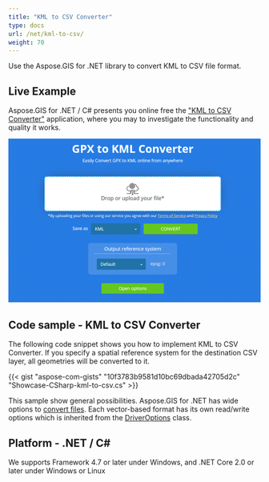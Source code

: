 ```yaml
---
title: "KML to CSV Converter"
type: docs
url: /net/kml-to-csv/
weight: 70
---
```


Use the Aspose.GIS for .NET library to convert KML to CSV file format.

## **Live Example**

Aspose.GIS for .NET / C# presents you online free the ["KML to CSV Converter"](https://products.aspose.app/gis/conversion/kml-to-csv) application, where you may to investigate the functionality and quality it works.

![KML to CSV Converter App](conversion.png)

## **Code sample - KML to CSV Converter**

The following code snippet shows you how to implement KML to CSV Converter. If you specify a spatial reference system for the destination CSV layer, all geometries will be converted to it. 

{{< gist "aspose-com-gists" "10f3783b9581d10bc69dbada42705d2c" "Showcase-CSharp-kml-to-csv.cs" >}}

This sample show general possibilities. Aspose.GIS for .NET has wide options to [convert files](https://docs.aspose.com/gis/net/vector-layers/). Each vector-based format has its own read/write options which is inherited from the [DriverOptions](https://apireference.aspose.com/gis/net/aspose.gis/driveroptions) class.

## **Platform - .NET / C#**

We supports Framework 4.7 or later under Windows, and .NET Core 2.0 or later under Windows or Linux
